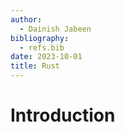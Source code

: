 ```yaml
---
author:
  - Dainish Jabeen
bibliography:
  - refs.bib
date: 2023-10-01
title: Rust
---
```


# Introduction



